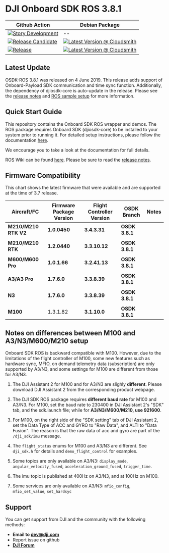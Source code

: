 # DJI Onboard SDK ROS 3.8.1


| Github Action  | Debian Package |
| ------------- | ------------- |
| [![Story Development](https://github.com/AutoModality/OSDK-ROS/workflows/Story%20Development/badge.svg)](https://github.com/AutoModality/OSDK-ROS/actions?query=workflow%3A%22Story+Development%22) | --  |
| [![Release Candidate](https://github.com/AutoModality/OSDK-ROS/workflows/Release%20Candidate/badge.svg)](https://github.com/AutoModality/OSDK-ROS/actions)  | [![Latest Version @ Cloudsmith](https://api-prd.cloudsmith.io/badges/version/automodality/dev/deb/ros-kinetic-am-osdk-ros/latest/d=ubuntu%252Fxenial;t=1/?render=true&badge_token=gAAAAABeLzCem7TcGt0QP1gdCtsO3R7erjEQVZcrozER96wSG07QjfrkF3HFWwMl_sSLvX7cGTdxKcHgunTBH168imSleXgMzSL-SJQ1otdBPJ1BsKugA7A%3D)](https://cloudsmith.io/~automodality/repos/dev/packages/detail/deb/ros-kinetic-am-osdk-ros/latest/d=ubuntu%252Fxenial;t=1/)  |
| [![Release](https://github.com/AutoModality/OSDK-ROS/workflows/Release/badge.svg)](https://github.com/AutoModality/OSDK-ROS/actions?query=workflow%3A%22Release)  | [![Latest Version @ Cloudsmith](https://api-prd.cloudsmith.io/badges/version/automodality/release/deb/ros-kinetic-am-osdk-ros/latest/d=ubuntu%252Fxenial;t=1/?render=true&badge_token=gAAAAABeL7mYD-kZJfAy-KURgj_Xv7Pab7kDfeLpl1IZ3Jh5TXinF9jd1Sh-Yf-xcmxZ44zCmgU_kq14gj2bfYeN7eSW4KRtD0Ek3zwCFzZjm9SpAm-DDng%3D)](https://cloudsmith.io/~automodality/repos/release/packages/detail/deb/ros-kinetic-am-osdk-ros/latest/d=ubuntu%252Fxenial;t=1/) |

## Latest Update

OSDK-ROS 3.8.1 was released on 4 June 2019. This release adds support of Onboard-Payload SDK communication and time sync function. Additionally, the dependency of djiosdk-core is auto-update in the release. Please see the [release notes](https://developer.dji.com/onboard-sdk/documentation/appendix/releaseNotes.html) and [ROS sample setup](https://developer.dji.com/onboard-sdk/documentation/sample-doc/sample-setup.html#ros-onboard-computer) for more information.

## Quick Start Guide 

This repository contains the Onboard SDK ROS wrapper and demos. The ROS package requires Onboard SDK (djiosdk-core) to be installed to your system prior to running it. For detailed setup instructions, please follow the documentation [here](http://developer.dji.com/onboard-sdk/documentation/sample-doc/sample-setup.html#ros-oes). 

We encourage you to take a look at the documentation for full details. 

ROS Wiki can be found [here](http://wiki.ros.org/dji_sdk). Please be sure to read the [release notes](https://developer.dji.com/onboard-sdk/documentation/appendix/releaseNotes.html).

## Firmware Compatibility

This chart shows the latest firmware that were available and are supported at the time of 3.7 release.

| Aircraft/FC           | Firmware Package Version | Flight Controller Version | OSDK Branch            | Notes                                                                 |
|-----------------------|--------------------------|---------------------------|------------------------|-----------------------------------------------------------------------|
| **M210/M210 RTK V2**  | **1.0.0450**             | **3.4.3.31**              | **OSDK 3.8.1**         |                                                                       |
|                       |                          |                           |                        |                                                                       |
| **M210/M210 RTK**     | **1.2.0440**             | **3.3.10.12**             | **OSDK 3.8.1**         |                                                                       |
|                       |                          |                           |                        |                                                                       |
| **M600/M600 Pro**     | **1.0.1.66**             | **3.2.41.13**             | **OSDK 3.8.1**         |                                                                       |
|                       |                          |                           |                        |                                                                       |
| **A3/A3 Pro**         | **1.7.6.0**              | **3.3.8.39**              | **OSDK 3.8.1**         |                                                                       |
|                       |                          |                           |                        |                                                                       |
| **N3**                | **1.7.6.0**              | **3.3.8.39**              | **OSDK 3.8.1**         |                                                                       |
|                       |                          |                           |                        |                                                                       |
| **M100**              | 1.3.1.82                 | **3.1.10.0**              | **OSDK 3.8.1**         |                                                                       |

## Notes on differences between M100 and A3/N3/M600/M210 setup

Onboard SDK ROS is backward compatible with M100. However, due to the limitations of the flight controller of M100, some new features such as hardware sync, MFIO, on demand telemetry data (subscription) are only supported by A3/N3, and some settings for M100 are different from those for A3/N3.

1. The DJI Assistant 2 for M100 and for A3/N3 are slighly **different**. Please download DJI Assistant 2 from the corresponding product webpage.

2. The DJI SDK ROS package requires **different baud rate** for M100 and A3/N3. For M100, set the baud rate to 230400 in DJI Assistant 2's "SDK" tab, and the sdk.launch file; while for **A3/N3/M600/M210, use 921600**.

3. For M100, on the right side of the "SDK setting" tab of DJI Assistant 2, set the Data Type of ACC and GYRO to "Raw Data", and ALTI to "Data Fusion". The reason is that the raw data of acc and gyro are part of the `/dji_sdk/imu` message.

4. The `flight_status` enums for M100 and A3/N3 are different. See `dji_sdk.h` for details and `demo_flight_control` for examples.

5. Some topics  are only available on A3/N3: `display_mode`, `angular_velocity_fused`, `acceleration_ground_fused`, `trigger_time`. 

6. The imu topic is published at 400Hz on A3/N3, and at 100Hz on M100.

7. Some services are only available on A3/N3: `mfio_config`, `mfio_set_value`, `set_hardsyc`

## Support

You can get support from DJI and the community with the following methods:

- **Email to dev@dji.com**
- Report issue on github
- [**DJI Forum**](http://forum.dev.dji.com/en)




